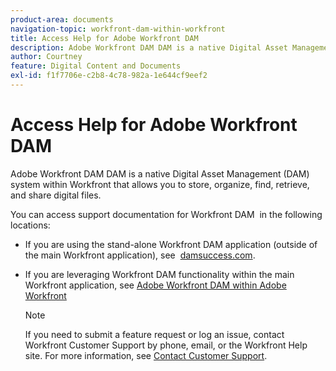```yaml
---
product-area: documents
navigation-topic: workfront-dam-within-workfront
title: Access Help for Adobe Workfront DAM
description: Adobe Workfront DAM DAM is a native Digital Asset Management (DAM) system within Workfront that allows you to store, organize, find, retrieve, and share digital files.
author: Courtney
feature: Digital Content and Documents
exl-id: f1f7706e-c2b8-4c78-982a-1e644cf9eef2
---
```

# Access Help for Adobe Workfront DAM

Adobe Workfront DAM&nbsp;DAM is a native Digital Asset Management (DAM) system within Workfront that allows you&nbsp;to store, organize, find, retrieve, and share digital files.

You can access support documentation for Workfront DAM&nbsp; in the following locations:

* If you are using the stand-alone Workfront DAM application (outside of the main Workfront application),&nbsp;see&nbsp; [damsuccess.com](https://www.damsuccess.com).
* If you are leveraging Workfront DAM functionality within the main Workfront application,&nbsp;see [Adobe Workfront DAM within Adobe Workfront](../../documents/workfront-dam-within-workfront/workfront-dam-in-workfrontt.md)

  >[!NOTE]
  >
  >If you need to submit a feature request or log an issue, contact Workfront Customer Support by phone, email, or the Workfront Help site. For more information, see [Contact Customer Support](../../workfront-basics/tips-tricks-and-troubleshooting/contact-customer-support.md).
